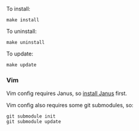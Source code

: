 To install:

    make install

To uninstall:

    make uninstall

To update:

    make update

### Vim

Vim config requires Janus, so [install Janus](https://github.com/carlhuda/janus#installation) first.

Vim config also requires some git submodules, so:

    git submodule init
    git submodule update
